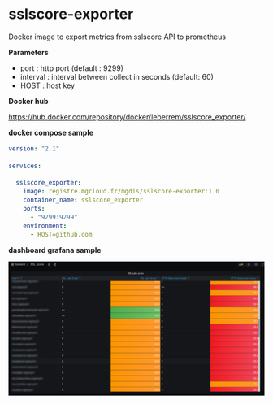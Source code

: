 # sslscore-exporter

Docker image to export metrics from sslscore API to prometheus

**Parameters**

- port : http port (default : 9299)
- interval : interval between collect in seconds (default: 60)
- HOST : host key

**Docker hub**

https://hub.docker.com/repository/docker/leberrem/sslscore_exporter/

**docker compose sample**

```yml
version: "2.1"

services:

  sslscore_exporter:
    image: registre.mgcloud.fr/mgdis/sslscore-exporter:1.0
    container_name: sslscore_exporter
    ports:
      - "9299:9299"
    environment:
      - HOST=github.com
```

**dashboard grafana sample**

![dashboard](dashboard.png)